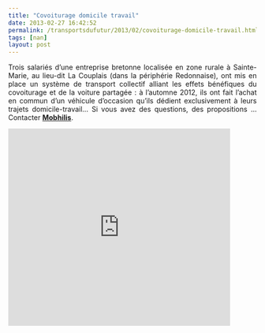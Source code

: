 ```yaml
---
title: "Covoiturage domicile travail"
date: 2013-02-27 16:42:52
permalink: /transportsdufutur/2013/02/covoiturage-domicile-travail.html
tags: [nan]
layout: post
---
```


<p style="text-align: justify;">Trois salariés d’une entreprise bretonne localisée en zone rurale à Sainte-Marie, au lieu-dit La Couplais (dans la périphérie Redonnaise), ont mis en place un système de transport collectif alliant les effets bénéfiques du covoiturage et de la voiture partagée : à l’automne 2012, ils ont fait l’achat en commun d’un véhicule d’occasion qu’ils dédient exclusivement à leurs trajets domicile-travail... Si vous avez des questions, des propositions ... Contacter <strong><a href="mailto:sebastien.gonguet@mobhilis.fr" target="_self">Mobhilis</a></strong>.</p> <p> <iframe width="450" frameborder="0" src="http://prezi.com/embed/uzcn2oqyd5sp/?bgcolor=ffffff&lock_to_path=0&autoplay=no&autohide_ctrls=0&features=undefined&disabled_features=undefined" height="400"></iframe></p>
